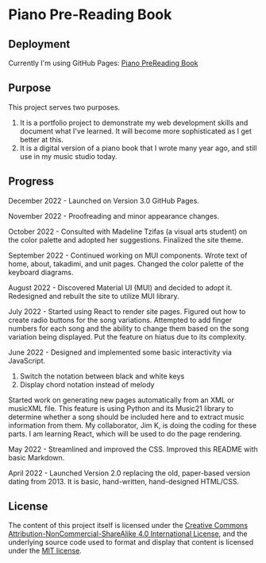 # Piano Pre-Reading Book
## Deployment
Currently I'm using GitHub Pages: <a href="https://agh621.github.io/pianoPreReading/" target="_blank">Piano PreReading Book</a>

## Purpose
This project serves two purposes.
1. It is a portfolio project to demonstrate my web development skills and document what I've learned.  It will become more sophisticated as I get better at this.
2. It is a digital version of a piano book that I wrote many year ago, and still use in my music studio today.

## Progress
December 2022 - Launched on Version 3.0 GitHub Pages.

November 2022 - Proofreading and minor appearance changes.

October 2022 - Consulted with Madeline Tzifas (a visual arts student) on the color palette and adopted her suggestions.  Finalized the site theme.

September 2022 - Continued working on MUI components. Wrote text of home, about, takadimi, and unit pages. Changed the color palette of the keyboard diagrams.

August 2022 - Discovered Material UI (MUI) and decided to adopt it. Redesigned and rebuilt the site to utilize MUI library.

July 2022 - Started using React to render site pages. Figured out how to create radio buttons for the song variations.  Attempted to add finger numbers for each song and the ability to change them based on the song variation being displayed. Put the feature on hiatus due to its complexity. 

June 2022 - Designed and implemented some basic interactivity via JavaScript.
1. Switch the notation between black and white keys
2. Display chord notation instead of melody

Started work on generating new pages automatically from an XML or musicXML file.  This feature is using Python and its Music21 library to determine whether a song should be included here and to extract music information from them.  My collaborator, Jim K, is doing the coding for these parts.  I am learning React, which will be used to do the page rendering.

May 2022 - Streamlined and improved the CSS.  Improved this README with basic Markdown.

April 2022 - Launched Version 2.0 replacing the old, paper-based version dating from 2013. It is basic, hand-written, hand-designed HTML/CSS.

## License
The content of this project itself is licensed under the  <a rel="license" href="http://creativecommons.org/licenses/by-nc-sa/4.0/">Creative Commons Attribution-NonCommercial-ShareAlike 4.0 International License</a>, and the underlying source code used to format and display that content is licensed under the <a href="https://github.com/github/choosealicense.com/blob/gh-pages/LICENSE.md">MIT license</a>.
